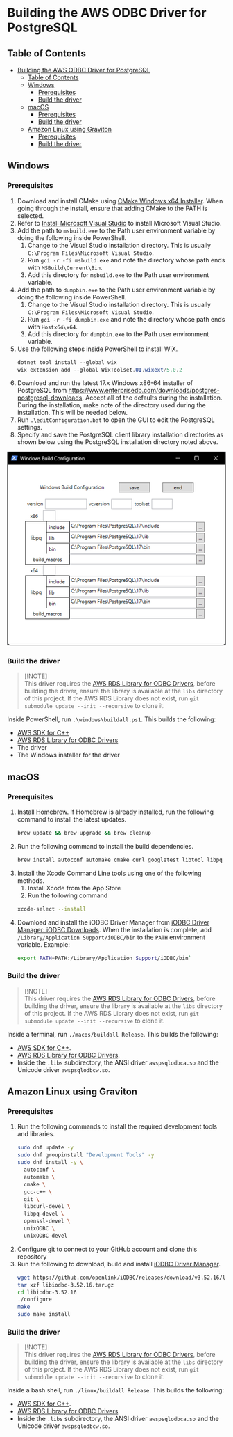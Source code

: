 # Building the AWS ODBC Driver for PostgreSQL

## Table of Contents
- [Building the AWS ODBC Driver for PostgreSQL](#building-the-aws-odbc-driver-for-postgresql)
  - [Table of Contents](#table-of-contents)
  - [Windows](#windows)
    - [Prerequisites](#prerequisites)
    - [Build the driver](#build-the-driver)
  - [macOS](#macos)
    - [Prerequisites](#prerequisites-1)
    - [Build the driver](#build-the-driver-1)
  - [Amazon Linux using Graviton](#amazon-linux-using-graviton)
    - [Prerequisites](#prerequisites-2)
    - [Build the driver](#build-the-driver-2)

## Windows

### Prerequisites
1. Download and install CMake using [CMake Windows x64 Installer](https://cmake.org/download/). When going through the install, ensure that adding CMake to the PATH is selected.
1. Refer to [Install Microsoft Visual Studio](https://github.com/aws/aws-rds-odbc/blob/main/docs/InstallMicrosoftVisualStudio.md) to install Microsoft Visual Studio.
1. Add the path to `msbuild.exe` to the Path user environment variable by doing the following inside PowerShell.
    1. Change to the Visual Studio installation directory.
       This is usually `C:\Program Files\Microsoft Visual Studio`.
    1. Run `gci -r -fi msbuild.exe` and note the directory whose path ends with `MSBuild\Current\Bin`.
    1. Add this directory for `msbuild.exe` to the Path user environment variable.
1. Add the path to `dumpbin.exe` to the Path user environment variable by doing the following inside PowerShell.
    1. Change to the Visual Studio installation directory.
    This is usually `C:\Program Files\Microsoft Visual Studio`.
    1. Run `gci -r -fi dumpbin.exe` and note the directory whose path ends with `Hostx64\x64`.
    1. Add this directory for `dumpbin.exe` to the Path user environment variable.
1. Use the following steps inside PowerShell to install WiX.
   ```PowerShell
   dotnet tool install --global wix
   wix extension add --global WixToolset.UI.wixext/5.0.2
   ```
1. Download and run the latest 17.x Windows x86-64 installer of PostgreSQL from https://www.enterprisedb.com/downloads/postgres-postgresql-downloads. Accept all of the defaults during the installation. During the installation, make note of the directory used during the installation. This will be needed below.
1. Run `.\editConfiguration.bat` to open the GUI to edit the PostgreSQL settings.
1. Specify and save the PostgreSQL client library installation directories as shown below using the PostgreSQL installation directory noted above.

![Configure PostgreSQL directories](../img/ConfigurePostgreSQLDirectories.png?raw=true "Configure PostgreSQL directories")

### Build the driver
> [!NOTE]\
> This driver requires the [AWS RDS Library for ODBC Drivers](https://github.com/aws/aws-rds-odbc), before building the driver, ensure the library is available at the `libs` directory of this project.
> If the AWS RDS Library does not exist, run `git submodule update --init --recursive` to clone it.

Inside PowerShell, run `.\windows\buildall.ps1`. This builds the following:
- [AWS SDK for C++](https://github.com/aws/aws-sdk-cpp)
- [AWS RDS Library for ODBC Drivers](https://github.com/aws/aws-rds-odbc)
- The driver
- The Windows installer for the driver

## macOS

### Prerequisites
1. Install [Homebrew](https://brew.sh/). If Homebrew is already installed, run the following command to install the latest updates.
   ```bash
   brew update && brew upgrade && brew cleanup
   ```
1. Run the following command to install the build dependencies.
   ```bash
   brew install autoconf automake cmake curl googletest libtool libpq unixodbc zlib
   ```
1. Install the Xcode Command Line tools using one of the following methods.
   1. Install Xcode from the App Store
   1. Run the following command
   ```bash
   xcode-select --install
   ```
1. Download and install the iODBC Driver Manager from
   [iODBC Driver Manager: iODBC Downloads](https://www.iodbc.org/wiki/iodbcWiki/Downloads). When the installation is complete, add `/Library/Application Support/iODBC/bin` to the `PATH` environment variable.
   Example:
   ```Bash
   export PATH=PATH:/Library/Application Support/iODBC/bin`
   ```

### Build the driver
> [!NOTE]\
> This driver requires the [AWS RDS Library for ODBC Drivers](https://github.com/aws/aws-rds-odbc), before building the driver, ensure the library is available at the `libs` directory of this project.
> If the AWS RDS Library does not exist, run `git submodule update --init --recursive` to clone it.

Inside a terminal, run `./macos/buildall Release`. This builds the following:
- [AWS SDK for C++](https://github.com/aws/aws-sdk-cpp).
- [AWS RDS Library for ODBC Drivers](https://github.com/aws/aws-rds-odbc).
- Inside the `.libs` subdirectory, the ANSI driver `awspsqlodbca.so` and the Unicode driver `awspsqlodbcw.so`.

## Amazon Linux using Graviton
### Prerequisites
1. Run the following commands to install the required development tools and libraries.
   ```bash
   sudo dnf update -y
   sudo dnf groupinstall "Development Tools" -y
   sudo dnf install -y \
     autoconf \
     automake \
     cmake \
     gcc-c++ \
     git \
     libcurl-devel \
     libpq-devel \
     openssl-devel \
     unixODBC \
     unixODBC-devel
   ```
1. Configure git to connect to your GitHub account and clone this repository
1. Run the following to download, build and install [iODBC Driver Manager](https://github.com/openlink/iODBC).
   ```bash
   wget https://github.com/openlink/iODBC/releases/download/v3.52.16/libiodbc-3.52.16.tar.gz
   tar xzf libiodbc-3.52.16.tar.gz
   cd libiodbc-3.52.16
   ./configure
   make
   sudo make install
   ```
   
### Build the driver
> [!NOTE]\
> This driver requires the [AWS RDS Library for ODBC Drivers](https://github.com/aws/aws-rds-odbc), before building the driver, ensure the library is available at the `libs` directory of this project.
> If the AWS RDS Library does not exist, run `git submodule update --init --recursive` to clone it.

Inside a bash shell, run `./linux/buildall Release`. This builds the following:
- [AWS SDK for C++](https://github.com/aws/aws-sdk-cpp).
- [AWS RDS Library for ODBC Drivers](https://github.com/aws/aws-rds-odbc).
- Inside the `.libs` subdirectory, the ANSI driver `awspsqlodbca.so` and the Unicode driver `awspsqlodbcw.so`.
